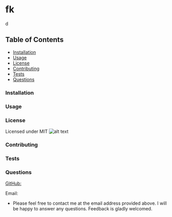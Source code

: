 # fk

d

## Table of Contents

  * [Installation](#installation)
  * [Usage](#usage)
  * [License](#license)
  * [Contributing](#contributing)
  * [Tests](#tests)
  * [Questions](#questions)

### Installation



### Usage



### License

Licensed under MIT ![alt text](https://img.shields.io/github/license//fk?style=plastic)


### Contributing



### Tests



### Questions

[GitHub: ](https://github.com/)

Email: 

  * Please feel free to contact me at the email address provided above.  I will be happy to answer any questions.  Feedback is gladly welcomed.
  
